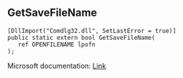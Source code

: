 ## GetSaveFileName

```
[DllImport("Comdlg32.dll", SetLastError = true)]
public static extern bool GetSaveFileName(
   ref OPENFILENAME lpofn
);
```

Microsoft documentation: [Link](https://learn.microsoft.com/en-us/windows/win32/api/commdlg/nf-commdlg-getsavefilenamea)
